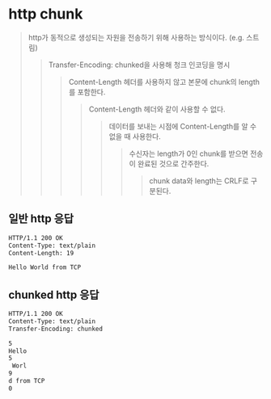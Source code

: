 # http chunk

> http가 동적으로 생성되는 자원을 전송하기 위해 사용하는 방식이다. (e.g. 스트림)
>
> > Transfer-Encoding: chunked을 사용해 청크 인코딩을 명시
> >
> > > Content-Length 헤더를 사용하지 않고 본문에 chunk의 length를 포함한다.
> > >
> > > > Content-Length 헤더와 같이 사용할 수 없다.
> > > >
> > > > > 데이터를 보내는 시점에 Content-Length를 알 수 없을 때 사용한다.
> > > > >
> > > > > > 수신자는 length가 0인 chunk를 받으면 전송이 완료된 것으로 간주한다.
> > > > > >
> > > > > > > chunk data와 length는 CRLF로 구분된다.

## 일반 http 응답

```sh
HTTP/1.1 200 OK
Content-Type: text/plain
Content-Length: 19

Hello World from TCP
```

## chunked http 응답

```sh
HTTP/1.1 200 OK
Content-Type: text/plain
Transfer-Encoding: chunked

5
Hello
5
 Worl
9
d from TCP
0
```
